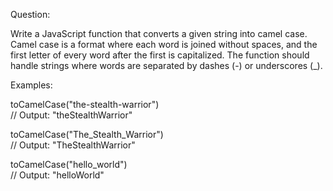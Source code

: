 Question:

Write a JavaScript function that converts a given string 
into camel case. Camel case is a format where each word is 
joined without spaces, and the first letter of every word 
after the first is capitalized. The function should handle 
strings where words are separated by dashes (-) or underscores (_).

Examples:

toCamelCase("the-stealth-warrior")  
// Output: "theStealthWarrior"

toCamelCase("The_Stealth_Warrior")  
// Output: "TheStealthWarrior"

toCamelCase("hello_world")  
// Output: "helloWorld"
